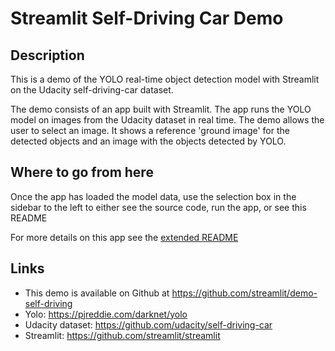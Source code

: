 # Streamlit Self-Driving Car Demo

## Description
This is a demo of the YOLO real-time object detection model with Streamlit on the Udacity self-driving-car dataset.

The demo consists of an app built with Streamlit. The app runs the YOLO model
on images from the Udacity dataset in real time. The demo allows the user to select an image. It shows
a reference 'ground image' for the detected objects and an image with the objects detected by YOLO.

## Where to go from here
Once the app has loaded the model data, use the selection box in the sidebar to the left to either see the source code,
run the app, or see this README

For more details on this app see the [extended README](https://github.com/streamlit/demo-self-driving/blob/master/README-extended.md)

## Links
- This demo is available on Github at https://github.com/streamlit/demo-self-driving
- Yolo: https://pjreddie.com/darknet/yolo
- Udacity dataset: https://github.com/udacity/self-driving-car
- Streamlit: https://github.com/streamlit/streamlit
